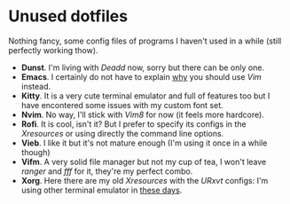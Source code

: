 # Unused dotfiles

Nothing fancy, some config files of programs I haven't used in a while (still
perfectly working thow).

* **Dunst**. I'm living with *Deadd* now, sorry but there can be only one.
* **Emacs**. I certainly do not have to explain [why](http://www.textfiles.com/programming/vivsemacs.txt) you should use *Vim* instead.
* **Kitty**. It is a very cute terminal emulator and full of features too but I have
  encontered some issues with my custom font set.
* **Nvim**. No way, I'll stick with *Vim8* for now (it feels more hardcore).
* **Rofi**. It is cool, isn't it? But I prefer to specify its configs in the
  *Xresources* or using directly the command line options.
* **Vieb**. I like it but it's not mature enough (I'm using it once in a while
  though)
* **Vifm**. A very solid file manager but not my cup of tea, I won't leave
  *ranger* and *fff* for it, they're my perfect combo.
* **Xorg**. Here there are my old *Xresources* with the *URxvt* configs: I'm
  using other terminal emulator in [these days](https://github.com/MatteoGiorgi/.dotfiles).
